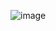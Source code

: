![image](https://user-images.githubusercontent.com/72913470/205453184-f324ab13-6d2a-4e72-a403-aedc118b5ecc.png)
